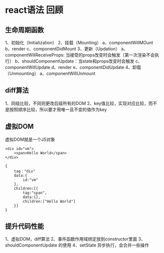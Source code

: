 # react语法 回顾

## 生命周期函数
1、初始化（Initialization）
2、挂载（Mounting）
    a、componentWillMOunt
    b、render
    c、componentDidMount
3、更新（Updation）
    a、componentWillReceiveProps: 当接受的props改变时会触发（第一次渲染不会执行）
    b、shouldComponentUpdate：当state和props改变时会触发
    c、componentWillUpdate
    d、render
    e、componentDidUpdate
4、卸载（Unmounting）
    a、componentWillUnmount

## diff算法
1、同级比较，不同则更改后级所有的DOM
2、key值比较，实现对应比较，而不是按照顺序比较，所以要才用唯一且不变的值作为key

## 虚拟DOM
虚拟DOM就是一个JS对象
```
<div id="vm">
    <span>Hello World</span>
</div>
```

```
{
    tag："div"
    data:{
        id:"vm"
    },
    children:[{
        tag:"span",
        data:{},
        children:["Hello World"]
    }]
}
```

## 提升代码性能
1、虚拟DOM，diff算法
2、事件函数作用域绑定放到constructor里面
3、shouldComponentUpdate 的使用
4、setState 异步执行，会合并一些操作
